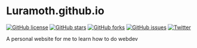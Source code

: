 # Luramoth.github.io

[![GitHub license](https://img.shields.io/github/license/Luramoth/Luramoth.github.io?style=flat-square)](https://github.com/Luramoth/Luramoth.github.io/blob/master/LICENSE)
[![GitHub stars](https://img.shields.io/github/stars/Luramoth/Luramoth.github.io?style=flat-square)](https://github.com/Luramoth/Luramoth.github.io/stargazers)
[![GitHub forks](https://img.shields.io/github/forks/Luramoth/Luramoth.github.io?style=flat-square)](https://github.com/Luramoth/Luramoth.github.io/network)
[![GitHub issues](https://img.shields.io/github/issues/Luramoth/Luramoth.github.io?style=flat-square)](https://github.com/Luramoth/Luramoth.github.io/issues)
[![Twitter](https://img.shields.io/twitter/url?style=social&url=https%3A%2F%2Ftwitter.com%2Fintent%2Ftweet%3Ftext%3DThis%2520website%2520is%2520for%2520total%2520DINGUSES%2520use%2520it%2520NOW%21%2520Luramoth.github.io)](https://twitter.com/intent/tweet?text=Wow:&url=https%3A%2F%2Fgithub.com%2FLuramoth%2FLuramoth.github.io)

A personal website for me to learn how to do webdev
